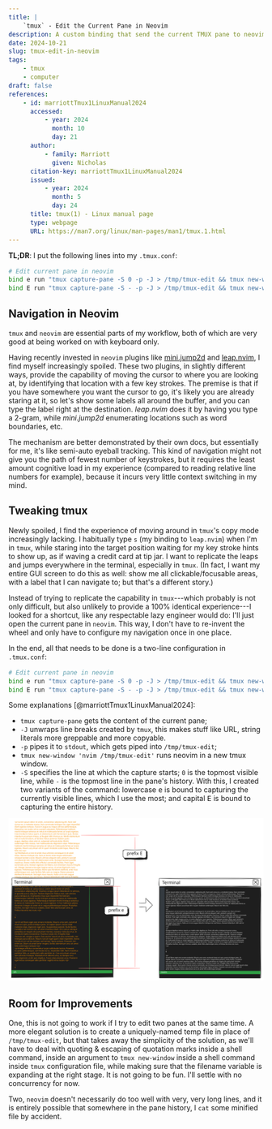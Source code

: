 ```yaml
---
title: |
    `tmux` - Edit the Current Pane in Neovim
description: A custom binding that send the current TMUX pane to neovim.
date: 2024-10-21
slug: tmux-edit-in-neovim
tags:
    - tmux
    - computer
draft: false
references:
    - id: marriottTmux1LinuxManual2024
      accessed:
          - year: 2024
            month: 10
            day: 21
      author:
          - family: Marriott
            given: Nicholas
      citation-key: marriottTmux1LinuxManual2024
      issued:
          - year: 2024
            month: 5
            day: 24
      title: tmux(1) - Linux manual page
      type: webpage
      URL: https://man7.org/linux/man-pages/man1/tmux.1.html
---
```


**TL;DR**: I put the following lines into my `.tmux.conf`:

```sh
# Edit current pane in neovim
bind e run "tmux capture-pane -S 0 -p -J > /tmp/tmux-edit && tmux new-window 'nvim /tmp/tmux-edit'"
bind E run "tmux capture-pane -S - -p -J > /tmp/tmux-edit && tmux new-window 'nvim /tmp/tmux-edit'"
```

## Navigation in Neovim

`tmux` and `neovim` are essential parts of my workflow, both of which are very good at being worked on with keyboard only.

Having recently invested in `neovim` plugins like [mini.jump2d](https://github.com/echasnovski/mini.nvim/blob/main/readmes/mini-jump2d.md) and [leap.nvim](https://github.com/ggandor/leap.nvim), I find myself increasingly spoiled. These two plugins, in slightly different ways, provide the capability of moving the cursor to where you are looking at, by identifying that location with a few key strokes. The premise is that if you have somewhere you want the cursor to go, it's likely you are already staring at it, so let's show some labels all around the buffer, and you can type the label right at the destination. _leap.nvim_ does it by having you type a 2-gram, while _mini.jump2d_ enumerating locations such as word boundaries, etc.

The mechanism are better demonstrated by their own docs, but essentially for me, it's like semi-auto eyeball tracking. This kind of navigation might not give you the path of fewest number of keystrokes, but it requires the least amount cognitive load in my experience (compared to reading relative line numbers for example), because it incurs very little context switching in my mind.

## Tweaking tmux

Newly spoiled, I find the experience of moving around in `tmux`'s copy mode increasingly lacking. I habitually type `s` (my binding to `leap.nvim`) when I'm in `tmux`, while staring into the target position waiting for my key stroke hints to show up, as if waving a credit card at tip jar. I want to replicate the leaps and jumps everywhere in the terminal, especially in `tmux`. (In fact, I want my entire GUI screen to do this as well: show me all clickable/focusable areas, with a label that I can navigate to; but that's a different story.)

Instead of trying to replicate the capability in `tmux`---which probably is not only difficult, but also unlikely to provide a 100% identical experience---I looked for a shortcut, like any respectable lazy engineer would do: I'll just open the current pane in `neovim`. This way, I don't have to re-invent the wheel and only have to configure my navigation once in one place.

In the end, all that needs to be done is a two-line configuration in `.tmux.conf`:

```sh
# Edit current pane in neovim
bind e run "tmux capture-pane -S 0 -p -J > /tmp/tmux-edit && tmux new-window 'nvim /tmp/tmux-edit'"
bind E run "tmux capture-pane -S - -p -J > /tmp/tmux-edit && tmux new-window 'nvim /tmp/tmux-edit'"
```

Some explanations [@marriottTmux1LinuxManual2024]:

-   `tmux capture-pane` gets the content of the current pane;
-   `-J` unwraps line breaks created by `tmux`, this makes stuff like URL, string literals more greppable and more copyable.
-   `-p` pipes it to `stdout`, which gets piped into `/tmp/tmux-edit`;
-   `tmux new-window 'nvim /tmp/tmux-edit'` runs neovim in a new tmux window.
-   `-S` specifies the line at which the capture starts; `0` is the topmost visible line, while `-` is the topmost line in the pane's history. With this, I created two variants of the command: lowercase <kbd>e</kbd> is bound to capturing the currently visible lines, which I use the most; and capital <kbd>E</kbd> is bound to capturing the entire history.

![A sketch that illustrates the concept of this configuration](./illustration-tmux-neovim.svg "Diagram: Piping tmux pane to neovim")


## Room for Improvements

One, this is not going to work if I try to edit two panes at the same time. A more elegant solution is to create a uniquely-named temp file in place of `/tmp/tmux-edit`, but that takes away the simplicity of the solution, as we'll have to deal with quoting & escaping of quotation marks inside a shell command, inside an argument to `tmux new-window` inside a shell command inside `tmux` configuration file, while making sure that the filename variable is expanding at the right stage. It is not going to be fun. I'll settle with no concurrency for now.

Two, `neovim` doesn't necessarily do too well with very, very long lines, and it is entirely possible that somewhere in the pane history, I `cat` some minified file by accident.

